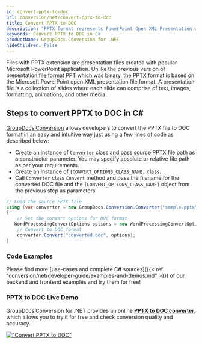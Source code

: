 ```yaml
---
id: convert-pptx-to-doc
url: conversion/net/convert-pptx-to-doc
title: Convert PPTX to DOC
description: "PPTX format represents PowerPoint Open XML Presentation with .pptx extension. Learn how to convert PPTX to DOC file programmatically in C# language using GroupDocs.Conversion for .NET library."
keywords: Convert PPTX to DOC in C#
productName: GroupDocs.Conversion for .NET
hideChildren: False
---
```


Files with PPTX extension are presentation files created with popular Microsoft PowerPoint application. Unlike the previous version of presentation file format PPT which was binary, the PPTX format is based on the Microsoft PowerPoint open XML presentation file format. A presentation file is a collection of slides where each slide can comprise of text, images, formatting, animations, and other media.

## Steps to convert PPTX to DOC in C#

[GroupDocs.Conversion](https://products.groupdocs.com/conversion/net) allows developers to convert the PPTX file to DOC format in an easy and intuitive way just using a few lines of code as described below:

* Create an instance of `Converter` class and pass source PPTX file path as a constructor parameter. You may specify absolute or relative file path as per your requirements. 
* Create an instance of `[CONVERT_OPTIONS_CLASS_NAME]` class.
* Call `Converter` class `Convert` method and pass the filename for the converted DOC file and the `[CONVERT_OPTIONS_CLASS_NAME]` object from the previous step as parameters.

```csharp
// Load the source PPTX file
using (var converter = new GroupDocs.Conversion.Converter("sample.pptx"))
{
    // Set the convert options for DOC format
   WordProcessingConvertOptions options = new WordProcessingConvertOptions { Format = GroupDocs.Conversion.FileTypes.WordProcessingFileType.Doc };
    // Convert to DOC format
    converter.Convert("converted.doc", options);
}
```

### Code Examples

Please find more [use-cases and complete C# sources]({{< ref "conversion/net/developer-guide/examples-and-demos.md" >}}) of our backend and frontend examples and try them for free!

### PPTX to DOC Live Demo

GroupDocs.Conversion for .NET provides an online [**PPTX to DOC converter**](https://products.groupdocs.app/conversion/pptx-to-doc), which allows you to try it for free and check conversion quality and accuracy.

[!["Convert PPTX to DOC"](conversion/net/images/convert-to-doc/convert-pptx-to-doc.png)](https://products.groupdocs.app/conversion/pptx-to-doc)